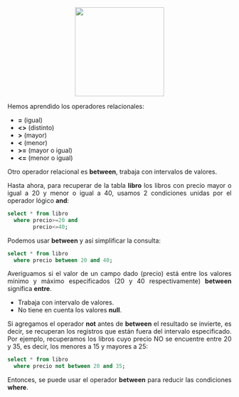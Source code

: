 <div align="justify">

<div align="center">
<img src="https://www.comunidadbaratz.com/wp-content/uploads/Sabes-cuales-son-los-libros-mas-vendidos-de-2017-a-traves-de-Internet-en-Espana.jpg" width="200px"/>
</div>

Hemos aprendido los operadores relacionales:
 - __=__ (igual)
 - __<>__ (distinto)
 - __>__ (mayor)
 - __<__ (menor)
 - __>=__ (mayor o igual)
 - __<=__ (menor o igual)

Otro operador relacional es __between__, trabaja con intervalos de valores.

Hasta ahora, para recuperar de la tabla __libro__ los libros con precio mayor o igual a 20 y menor o igual a 40, usamos 2 condiciones unidas por el operador lógico __and__:

```sql
select * from libro
  where precio>=20 and
        precio<=40;
```

Podemos usar __between__ y así simplificar la consulta:

```sql
select * from libro
  where precio between 20 and 40;
```

Averiguamos si el valor de un campo dado (precio) está entre los valores mínimo y máximo especificados (20 y 40 respectivamente) __between__ significa __entre__. 
 - Trabaja con intervalo de valores.
 - No tiene en cuenta los valores __null__.

Si agregamos el operador __not__ antes de __between__ el resultado se invierte, es decir, se recuperan los registros que están fuera del intervalo especificado. Por ejemplo, recuperamos los libros cuyo precio NO se encuentre entre 20 y 35, es decir, los menores a 15 y mayores a 25:

```sql
select * from libro
  where precio not between 20 and 35;
```

Entonces, se puede usar el operador __between__ para reducir las condiciones __where__.

</div>
